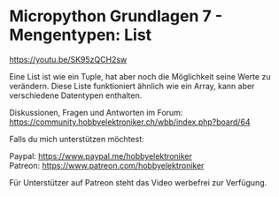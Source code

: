 # Micropython Grundlagen 7 - Mengentypen: List
 
https://youtu.be/SK95zQCH2sw

Eine List ist wie ein Tuple, hat aber noch die Möglichkeit seine Werte zu verändern. Diese Liste funktioniert ähnlich wie ein Array, kann aber verschiedene Datentypen enthalten.

Diskussionen, Fragen und Antworten im Forum: https://community.hobbyelektroniker.ch/wbb/index.php?board/64

Falls du mich unterstützen möchtest:

Paypal: https://www.paypal.me/hobbyelektroniker<br>
Patreon: https://www.patreon.com/hobbyelektroniker

Für Unterstützer auf Patreon steht das Video werbefrei zur Verfügung.



